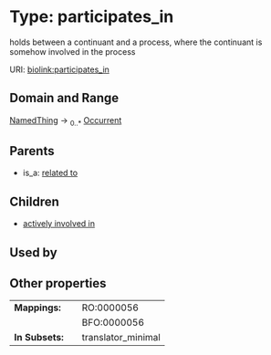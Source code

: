 
# Type: participates_in


holds between a continuant and a process, where the continuant is somehow involved in the process

URI: [biolink:participates_in](https://w3id.org/biolink/vocab/participates_in)


## Domain and Range

[NamedThing](NamedThing.md) ->  <sub>0..*</sub> [Occurrent](Occurrent.md)

## Parents

 *  is_a: [related to](related_to.md)

## Children

 *  [actively involved in](actively_involved_in.md)

## Used by


## Other properties

|  |  |  |
| --- | --- | --- |
| **Mappings:** | | RO:0000056 |
|  | | BFO:0000056 |
| **In Subsets:** | | translator_minimal |

